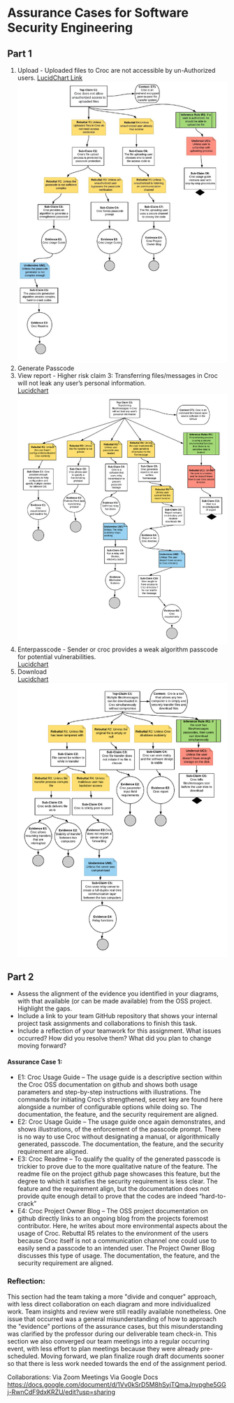 # Assurance Cases for Software Security Engineering



## Part 1
   1. Upload - Uploaded files to Croc are not accessible by un-Authorized users.
      [LucidChart Link](https://app.lucidchart.com/invitations/accept/7079316e-3b01-42e8-bbcb-bd587a221f16)
      ![](/image/AssuranceCase1.jpeg)
   2. Generate Passcode  
   3. View report - Higher risk claim 3: Transferring files/messages in Croc will not leak any user’s personal information.  
      [Lucidchart](https://app.lucidchart.com/documents/edit/b5b8e48e-4509-4c06-af8e-b96f973c6692/0_0#?folder_id=home&browser=icon)
      ![](/image/AssuranceCase3.png)
   4. Enterpasscode - Sender or croc provides a weak algorithm passcode for potential vulnerabilities.  
      [Lucidchart](https://app.lucidchart.com/invitations/accept/3f2f4c62-431d-4c30-9084-83a1b404ebd7)
  5. Download   
      [Lucidchart]( https://app.lucidchart.com/invitations/accept/6bb8951f-1d10-47c0-84ec-3351def6c628 )
      ![](/image/AssuranceCase5.png)
  



## Part 2
 * Assess the alignment of the evidence you identified in your diagrams, with that available (or can be made available) from the OSS project. Highlight the gaps.
 * Include a link to your team GitHub repository that shows your internal project task assignments and collaborations to finish this task. 
 * Include a reflection of your teamwork for this assignment. What issues occurred? How did you resolve them? What did you plan to change moving forward? 
 
 
#### Assurance Case 1:
* E1: Croc Usage Guide – The usage guide is a descriptive section within the Croc OSS documentation on github and shows both usage parameters and step-by-step instructions with illustrations.  The commands for initiating Croc’s strengthened, secret key are found here alongside a number of configurable options while doing so.  The documentation, the feature, and the security requirement are aligned.  
* E2: Croc Usage Guide – The usage guide once again demonstrates, and shows illustrations, of the enforcement of the passcode prompt.  There is no way to use Croc without designating a manual, or algorithmically generated, passcode. The documentation, the feature, and the security requirement are aligned.  
* E3: Croc Readme – To qualify the quality of the generated passcode is trickier to prove due to the more qualitative nature of the feature.  The readme file on the project github page showcases this feature, but the degree to which it satisfies the security requirement is less clear.  The feature and the requirement align, but the documentation does not provide quite enough detail to prove that the codes are indeed “hard-to-crack”
* E4: Croc Project Owner Blog – The OSS project documentation on github directly links to an ongoing blog from the projects foremost contributor.  Here, he writes about more environmental aspects about the usage of Croc.  Rebuttal R5 relates to the environment of the users because Croc itself is not a communication channel one could use to easily send a passcode to an intended user.  The Project Owner Blog discusses this type of usage. The documentation, the feature, and the security requirement are aligned.



### Reflection:

   This section had the team taking a more "divide and conquer" approach, with less direct collaboration on each diagram and more individualized work.  Team insights and review were still readily available nonetheless.  One issue that occurred was a general misunderstanding of how to approach the "evidence" portions of the assurance cases, but this misunderstanding was clarified by the professor during our deliverable team check-in.   This section we also converged our team meetings into a regular occurring event, with less effort to plan meetings because they were already pre-scheduled.  Moving forward, we plan finalize rough draft documents sooner so that there is less work needed towards the end of the assignment period.

Collaborations:
Via Zoom Meetings
Via Google Docs https://docs.google.com/document/d/1Vv0kSrD5M8hSyjTQmaJnvpghe5GGj-RwnCdF9dxKRZU/edit?usp=sharing
